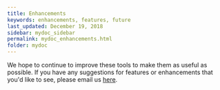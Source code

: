 ```yaml
---
title: Enhancements
keywords: enhancements, features, future
last_updated: December 19, 2018
sidebar: mydoc_sidebar
permalink: mydoc_enhancements.html
folder: mydoc
---
```


We hope to continue to improve these tools to make them as useful as possible. If you have any suggestions for features or enhancements that you'd like to see, please email us [here](mailto://steve.surrette@inflectionit.com). 